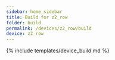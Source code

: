 ```yaml
---
sidebar: home_sidebar
title: Build for z2_row
folder: build
permalink: /devices/z2_row/build
device: z2_row
---
```

{% include templates/device_build.md %}
